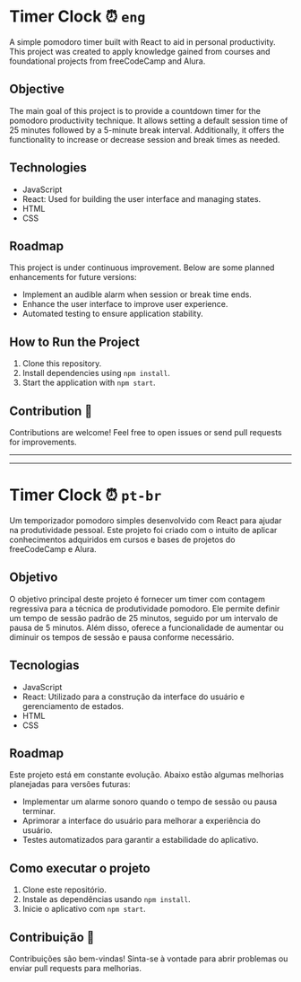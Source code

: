 # Timer Clock ⏰ `eng`

A simple pomodoro timer built with React to aid in personal productivity. This project was created to apply knowledge gained from courses and foundational projects from freeCodeCamp and Alura.

## Objective

The main goal of this project is to provide a countdown timer for the pomodoro productivity technique. It allows setting a default session time of 25 minutes followed by a 5-minute break interval. Additionally, it offers the functionality to increase or decrease session and break times as needed.

## Technologies
- JavaScript
- React: Used for building the user interface and managing states.
- HTML
- CSS

## Roadmap 
This project is under continuous improvement. Below are some planned enhancements for future versions:

- Implement an audible alarm when session or break time ends.
- Enhance the user interface to improve user experience.
- Automated testing to ensure application stability.

## How to Run the Project
1. Clone this repository.
2. Install dependencies using `npm install`.
3. Start the application with `npm start`.

## Contribution 📌
Contributions are welcome! Feel free to open issues or send pull requests for improvements.

***
***

# Timer Clock ⏰ `pt-br`

Um temporizador pomodoro simples desenvolvido com React para ajudar na produtividade pessoal. Este projeto foi criado com o intuito de aplicar conhecimentos adquiridos em cursos e bases de projetos do freeCodeCamp e Alura.

## Objetivo 

O objetivo principal deste projeto é fornecer um timer com contagem regressiva para a técnica de produtividade pomodoro. Ele permite definir um tempo de sessão padrão de 25 minutos, seguido por um intervalo de pausa de 5 minutos. Além disso, oferece a funcionalidade de aumentar ou diminuir os tempos de sessão e pausa conforme necessário.

## Tecnologias 
- JavaScript
- React: Utilizado para a construção da interface do usuário e gerenciamento de estados.
- HTML
- CSS

## Roadmap 
Este projeto está em constante evolução. Abaixo estão algumas melhorias planejadas para versões futuras:

- Implementar um alarme sonoro quando o tempo de sessão ou pausa terminar.
- Aprimorar a interface do usuário para melhorar a experiência do usuário.
- Testes automatizados para garantir a estabilidade do aplicativo.

## Como executar o projeto 
1. Clone este repositório.
2. Instale as dependências usando `npm install`.
3. Inicie o aplicativo com `npm start`.

## Contribuição 📌
Contribuições são bem-vindas! Sinta-se à vontade para abrir problemas ou enviar pull requests para melhorias.
